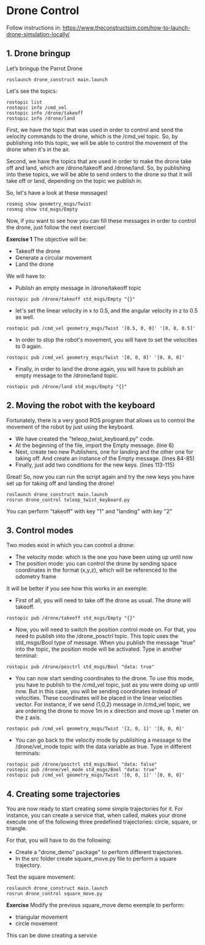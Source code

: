 # **Drone Control**

Follow instructions in:
https://www.theconstructsim.com/how-to-launch-drone-simulation-locally/

## **1. Drone bringup**

Let’s bringup the Parrot Drone

```shell
roslaunch drone_construct main.launch
```

Let's see the topics:

```shell
rostopic list
rostopic info /cmd_vel
rostopic info /drone/takeoff
rostopic info /drone/land
```

First, we have the topic that was used in order to control and send the velocity commands to the drone, which is the /cmd_vel topic. So, by publishing into this topic, we will be able to control the movement of the drone when it's in the air.

Second, we have the topics that are used in order to make the drone take off and land, which are /drone/takeoff and /drone/land. So, by publishing into these topics, we will be able to send orders to the drone so that it will take off or land, depending on the topic we publish in.

So, let's have a look at these messages!

```shell
rosmsg show geometry_msgs/Twist
rosmsg show std_msgs/Empty
```

Now, if you want to see how you can fill these messages in order to control the drone, just follow the next exercise!

**Exercise 1**
The objective will be:

- Takeoff the drone
- Generate a circular movement
- Land the drone

We will have to:

- Publish an empty message in /drone/takeoff topic

```shell
rostopic pub /drone/takeoff std_msgs/Empty "{}"
```

- let's set the linear velocity in x to 0.5, and the angular velocity in z to 0.5 as well.

```shell
rostopic pub /cmd_vel geometry_msgs/Twist '[0.5, 0, 0]' '[0, 0, 0.5]'
```

- In order to stop the robot's movement, you will have to set the velocities to 0 again.

```shell
rostopic pub /cmd_vel geometry_msgs/Twist '[0, 0, 0]' '[0, 0, 0]'
```

- Finally, in order to land the drone again, you will have to publish an empty message to the /drone/land topic.

```shell
rostopic pub /drone/land std_msgs/Empty "{}"
```

## **2. Moving the robot with the keyboard**

Fortunately, there is a very good ROS program that allows us to control the movement of the robot by just using the keyboard.

- We have created the "teleop_twist_keyboard.py" code.
- At the beginning of the file, import the Empty message. (line 6)
- Next, create two new Publishers, one for landing and the other one for taking off. And create an instance of the Empty message. (lines 84-85)
- Finally, just add two conditions for the new keys. (lines 113-115)

Great! So, now you can run the script again and try the new keys you have set up for taking off and landing the drone!

```shell
roslaunch drone_construct main.launch
rosrun drone_control teleop_twist_keyboard.py
```

You can perform "takeoff" with key "1" and "landing" with key "2"

## **3. Control modes**

Two modes exist in which you can control a drone:

- The velocity mode: which is the one you have been using up until now
- The position mode: you can control the drone by sending space coordinates in the format (x,y,z), which will be referenced to the odometry frame

It will be better if you see how this works in an exemple:

- First of all, you will need to take off the drone as usual. The drone will takeoff.

```shell
rostopic pub /drone/takeoff std_msgs/Empty "{}"
```

- Now, you will need to switch the position control mode on. For that, you need to publish into the /drone_posctrl topic. This topic uses the std_msgs/Bool type of message. When you publish the message "true" into the topic, the position mode will be activated. Type in another terminal:

```shell
rostopic pub /drone/posctrl std_msgs/Bool "data: true"
```

- You can now start sending coordinates to the drone. To use this mode, you have to publish to the /cmd_vel topic, just as you were doing up until now. But in this case, you will be sending coordinates instead of velocities. These coordinates will be placed in the linear velocities vector. For instance, if we send (1,0,2) message in /cmd_vel topic, we are ordering the drone to move 1m in x direction and move up 1 meter on the z axis.

```shell
rostopic pub /cmd_vel geometry_msgs/Twist '[2, 0, 1]' '[0, 0, 0]'
```

- You can go back to the velocity mode by publishing a message to the /drone/vel_mode topic with the data variable as true. Type in different terminals:

```shell
rostopic pub /drone/posctrl std_msgs/Bool "data: false"
rostopic pub /drone/vel_mode std_msgs/Bool "data: true"
rostopic pub /cmd_vel geometry_msgs/Twist '[0, 0, 1]' '[0, 0, 0]'
```

## **4. Creating some trajectories**

You are now ready to start creating some simple trajectories for it. For instance, you can create a service that, when called, makes your drone execute one of the following three predefined trajectories: circle, square, or triangle.

For that, you will have to do the following:

- Create a "drone_demo" package" to perform different trajectories.
- In the src folder create square_move.py file to perform a square trajectory.

Test the square movement:

```shell
roslaunch drone_construct main.launch
rosrun drone_control square_move.py
```

**Exercise**
Modify the previous square_move demo exemple to perform:

- triangular movement
- circle movement

This can be done creating a service
